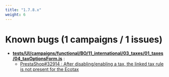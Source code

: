```yaml
---
title: "1.7.8.x"
weight: 6
---
```


# Known bugs (1 campaigns / 1 issues)
* **[tests/UI/campaigns/functional/BO/11_international/03_taxes/01_taxes/04_taxOptionsForm.js](https://github.com/PrestaShop/PrestaShop/tree/1.7.8.x/tests/UI/campaigns/functional/BO/11_international/03_taxes/01_taxes/04_taxOptionsForm.js)** :
  * [PrestaShop#32914 : After disabling/enabling a tax, the linked tax rule is not present for the Ecotax](https://github.com/PrestaShop/PrestaShop/issues/32914)
